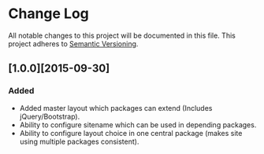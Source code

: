 # Change Log
All notable changes to this project will be documented in this file.
This project adheres to [Semantic Versioning](http://semver.org/).

## [1.0.0][2015-09-30]
### Added
- Added master layout which packages can extend (Includes jQuery/Bootstrap).
- Ability to configure sitename which can be used in depending packages.
- Ability to configure layout choice in one central package (makes site using multiple packages consistent).
